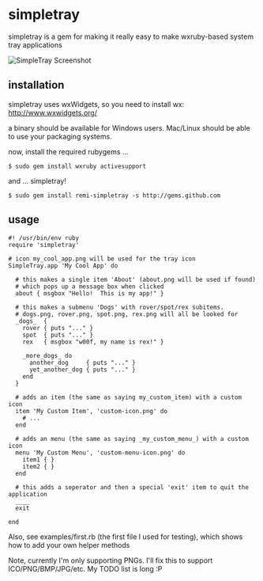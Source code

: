 # simpletray

simpletray is a gem for making it really easy to make wxruby-based system tray applications

![SimpleTray Screenshot](http://github.com/remi/simpletray/tree/master/simpletray.png?raw=true)

## installation

simpletray uses wxWidgets, so you need to install wx: http://www.wxwidgets.org/

a binary should be available for Windows users.  Mac/Linux should be able to use your packaging systems.

now, install the required rubygems ...

    $ sudo gem install wxruby activesupport

and ... simpletray!

    $ sudo gem install remi-simpletray -s http://gems.github.com

## usage

    #! /usr/bin/env ruby
    require 'simpletray'

    # icon my_cool_app.png will be used for the tray icon
    SimpleTray.app 'My Cool App' do

      # this makes a single item 'About' (about.png will be used if found)
      # which pops up a message box when clicked
      about { msgbox "Hello!  This is my app!" }

      # this makes a submenu 'Dogs' with rover/spot/rex subitems.
      # dogs.png, rover.png, spot.png, rex.png will all be looked for
      _dogs_  {
        rover { puts "..." }
        spot  { puts "..." }
        rex   { msgbox "w00f, my name is rex!" } 

        _more_dogs_ do
          another_dog     { puts "..." }
          yet_another_dog { puts "..." }
        end
      }

      # adds an item (the same as saying my_custom_item) with a custom icon
      item 'My Custom Item', 'custom-icon.png' do
        # ...
      end

      # adds an menu (the same as saying _my_custom_menu_) with a custom icon
      menu 'My Custom Menu', 'custom-menu-icon.png' do
        item1 { }
        item2 { }
      end

      # this adds a seperator and then a special 'exit' item to quit the application
      ____
      exit

    end

Also, see examples/first.rb (the first file I used for testing), which shows how to add 
your own helper methods

Note, currently I'm only supporting PNGs.  I'll fix this to support ICO/PNG/BMP/JPG/etc.
My TODO list is long  :P
